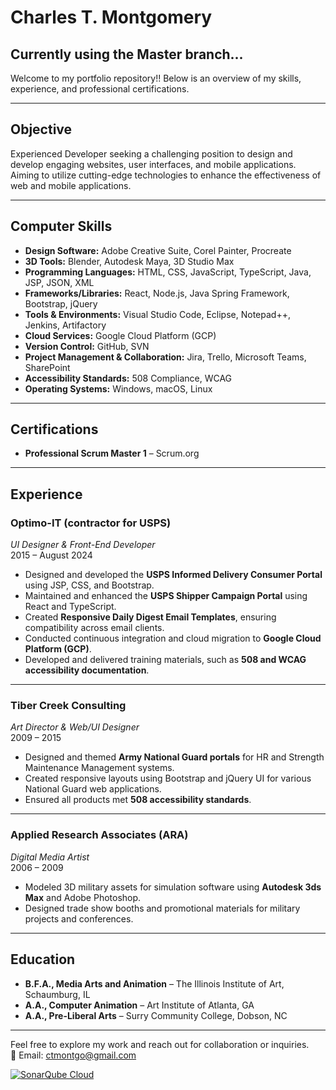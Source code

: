# Charles T. Montgomery
## Currently using the Master branch...
Welcome to my portfolio repository!! Below is an overview of my skills, experience, and professional certifications.

---

## Objective

Experienced Developer seeking a challenging position to design and develop engaging websites, user interfaces, and mobile applications. Aiming to utilize cutting-edge technologies to enhance the effectiveness of web and mobile applications.

---

## Computer Skills

- **Design Software:** Adobe Creative Suite, Corel Painter, Procreate
- **3D Tools:** Blender, Autodesk Maya, 3D Studio Max
- **Programming Languages:** HTML, CSS, JavaScript, TypeScript, Java, JSP, JSON, XML
- **Frameworks/Libraries:** React, Node.js, Java Spring Framework, Bootstrap, jQuery
- **Tools & Environments:** Visual Studio Code, Eclipse, Notepad++, Jenkins, Artifactory
- **Cloud Services:** Google Cloud Platform (GCP)
- **Version Control:** GitHub, SVN
- **Project Management & Collaboration:** Jira, Trello, Microsoft Teams, SharePoint
- **Accessibility Standards:** 508 Compliance, WCAG
- **Operating Systems:** Windows, macOS, Linux

---

## Certifications

- **Professional Scrum Master 1** – Scrum.org

---

## Experience

### **Optimo-IT (contractor for USPS)**  
*UI Designer & Front-End Developer*  
2015 – August 2024  

- Designed and developed the **USPS Informed Delivery Consumer Portal** using JSP, CSS, and Bootstrap.  
- Maintained and enhanced the **USPS Shipper Campaign Portal** using React and TypeScript.  
- Created **Responsive Daily Digest Email Templates**, ensuring compatibility across email clients.  
- Conducted continuous integration and cloud migration to **Google Cloud Platform (GCP)**.  
- Developed and delivered training materials, such as **508 and WCAG accessibility documentation**.

---

### **Tiber Creek Consulting**  
*Art Director & Web/UI Designer*  
2009 – 2015  

- Designed and themed **Army National Guard portals** for HR and Strength Maintenance Management systems.  
- Created responsive layouts using Bootstrap and jQuery UI for various National Guard web applications.  
- Ensured all products met **508 accessibility standards**.  

---

### **Applied Research Associates (ARA)**  
*Digital Media Artist*  
2006 – 2009  

- Modeled 3D military assets for simulation software using **Autodesk 3ds Max** and Adobe Photoshop.  
- Designed trade show booths and promotional materials for military projects and conferences.  

---

## Education

- **B.F.A., Media Arts and Animation** – The Illinois Institute of Art, Schaumburg, IL  
- **A.A., Computer Animation** – Art Institute of Atlanta, GA  
- **A.A., Pre-Liberal Arts** – Surry Community College, Dobson, NC  

---

Feel free to explore my work and reach out for collaboration or inquiries.  
📧 Email: [ctmontgo@gmail.com](mailto:ctmontgo@gmail.com)  

[![SonarQube Cloud](https://sonarcloud.io/images/project_badges/sonarcloud-dark.svg)](https://sonarcloud.io/summary/new_code?id=timmbacca_portfolioWorkMontgo)

